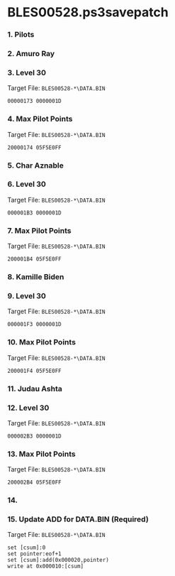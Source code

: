 # BLES00528.ps3savepatch

### 1. Pilots
### 2. Amuro Ray
### 3. Level 30

Target File: `BLES00528-*\DATA.BIN`

```
00000173 0000001D
```

### 4. Max Pilot Points

Target File: `BLES00528-*\DATA.BIN`

```
20000174 05F5E0FF
```

### 5. Char Aznable
### 6. Level 30

Target File: `BLES00528-*\DATA.BIN`

```
000001B3 0000001D
```

### 7. Max Pilot Points

Target File: `BLES00528-*\DATA.BIN`

```
200001B4 05F5E0FF
```

### 8. Kamille Biden
### 9. Level 30

Target File: `BLES00528-*\DATA.BIN`

```
000001F3 0000001D
```

### 10. Max Pilot Points

Target File: `BLES00528-*\DATA.BIN`

```
200001F4 05F5E0FF
```

### 11. Judau Ashta
### 12. Level 30

Target File: `BLES00528-*\DATA.BIN`

```
000002B3 0000001D
```

### 13. Max Pilot Points

Target File: `BLES00528-*\DATA.BIN`

```
200002B4 05F5E0FF
```

### 14. 
### 15. Update ADD for DATA.BIN (Required)

Target File: `BLES00528-*\DATA.BIN`

```
set [csum]:0
set pointer:eof+1
set [csum]:add(0x000020,pointer)
write at 0x000010:[csum]
```

